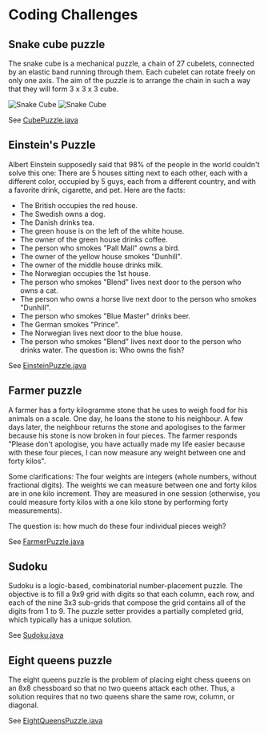 # Coding Challenges

## Snake cube puzzle
The snake cube is a mechanical puzzle, a chain of 27 cubelets, connected by an elastic band running 
through them. Each cubelet can rotate freely on only one axis. The aim of the puzzle is to arrange the chain in such a 
way that they will form 3 x 3 x 3 cube.

![Snake Cube](http://upload.wikimedia.org/wikipedia/commons/thumb/3/3a/Snakecube_1.jpg/220px-Snakecube_1.jpg)
![Snake Cube](http://upload.wikimedia.org/wikipedia/commons/thumb/1/19/Snakecube_2.jpg/220px-Snakecube_2.jpg)

See [CubePuzzle.java](java/CubePuzzle.java)

## Einstein's Puzzle
Albert Einstein supposedly said that 98% of the people in the world couldn't solve this one: 
There are 5 houses sitting next to each other, each with a different color, occupied by 5 guys, 
each from a different country, and with a favorite drink, cigarette, and pet. Here are the facts: 
* The British occupies the red house.
* The Swedish owns a dog.
* The Danish drinks tea.
* The green house is on the left of the white house.
* The owner of the green house drinks coffee.
* The person who smokes "Pall Mall" owns a bird.
* The owner of the yellow house smokes "Dunhill".
* The owner of the middle house drinks milk.
* The Norwegian occupies the 1st house.
* The person who smokes "Blend" lives next door to the person who owns a cat.
* The person who owns a horse live next door to the person who smokes "Dunhill".
* The person who smokes "Blue Master" drinks beer.
* The German smokes "Prince".
* The Norwegian lives next door to the blue house.
* The person who smokes "Blend" lives next door to the person who drinks water.
The question is: Who owns the fish?

See [EinsteinPuzzle.java](java/EinsteinPuzzle.java)

## Farmer puzzle
A farmer has a forty kilogramme stone that he uses to weigh food for his animals on a scale. One day, 
he loans the stone to his neighbour. A few days later, the neighbour returns the stone and apologises 
to the farmer because his stone is now broken in four pieces. The farmer responds "Please don't apologise, 
you have actually made my life easier because with these four pieces, I can now measure any weight 
between one and forty kilos".

Some clarifications:
The four weights are integers (whole numbers, without fractional digits).
The weights we can measure between one and forty kilos are in one kilo increment.
They are measured in one session (otherwise, you could measure forty kilos with a one kilo stone 
by performing forty measurements).

The question is: how much do these four individual pieces weigh?

See [FarmerPuzzle.java](java/FarmerPuzzle.java)

## Sudoku
Sudoku is a logic-based, combinatorial number-placement puzzle. The objective is to fill a 9x9 grid 
with digits so that each column, each row, and each of the nine 3x3 sub-grids that compose the grid contains 
all of the digits from 1 to 9. The puzzle setter provides a partially completed grid, which 
typically has a unique solution.

See [Sudoku.java](java/Sudoku.java)

## Eight queens puzzle
The eight queens puzzle is the problem of placing eight chess queens on an 8x8 chessboard so that no two 
queens attack each other. Thus, a solution requires that no two queens share the same row, column, or diagonal.

See [EightQueensPuzzle.java](java/EightQueensPuzzle.java)
